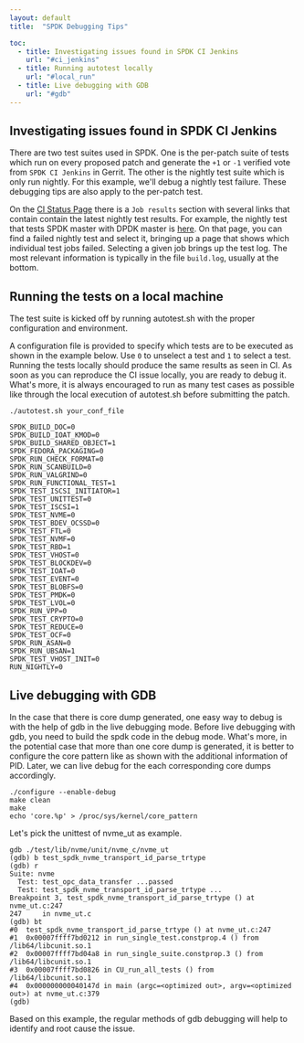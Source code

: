 ```yaml
---
layout: default
title:  "SPDK Debugging Tips"

toc:
  - title: Investigating issues found in SPDK CI Jenkins
    url: "#ci_jenkins"
  - title: Running autotest locally
    url: "#local_run"
  - title: Live debugging with GDB
    url: "#gdb"
---
```


<a id="ci_jenkins"></a>
## Investigating issues found in SPDK CI Jenkins

There are two test suites used in SPDK. One is the per-patch suite of tests which run on every proposed patch and generate the `+1` or `-1` verified vote from `SPDK CI Jenkins` in Gerrit. The other is the nightly test suite which is only run nightly. For this example, we'll debug a nightly test failure. These debugging tips are also apply to the per-patch test.

On the [CI Status Page](https://ci.spdk.io/) there is a `Job results` section with several links that contain contain the latest nightly test results. For example, the nightly test that tests SPDK master with DPDK master is [here](https://ci.spdk.io/public_build/autotest-nightly.html). On that page, you can find a failed nightly test and select it, bringing up a page that shows which individual test jobs failed. Selecting a given job brings up the test log. The most relevant information is typically in the file `build.log`, usually at the bottom.

<a id="local_run"></a>
## Running the tests on a local machine

The test suite is kicked off by running autotest.sh with the proper configuration and environment.

A configuration file is provided to specify which tests are to be executed as shown in the example below. Use `0` to unselect a test and `1` to select a test. Running the tests locally should produce the same results as seen in CI. As soon as you can reproduce the CI issue locally, you are ready to debug it. What's more, it is always encouraged to run as many test cases as possible like through the local execution of autotest.sh before submitting the patch.

~~~{.sh}
./autotest.sh your_conf_file
~~~

~~~{.sh}
SPDK_BUILD_DOC=0
SPDK_BUILD_IOAT_KMOD=0
SPDK_BUILD_SHARED_OBJECT=1
SPDK_FEDORA_PACKAGING=0
SPDK_RUN_CHECK_FORMAT=0
SPDK_RUN_SCANBUILD=0
SPDK_RUN_VALGRIND=0
SPDK_RUN_FUNCTIONAL_TEST=1
SPDK_TEST_ISCSI_INITIATOR=1
SPDK_TEST_UNITTEST=0
SPDK_TEST_ISCSI=1
SPDK_TEST_NVME=0
SPDK_TEST_BDEV_OCSSD=0
SPDK_TEST_FTL=0
SPDK_TEST_NVMF=0
SPDK_TEST_RBD=1
SPDK_TEST_VHOST=0
SPDK_TEST_BLOCKDEV=0
SPDK_TEST_IOAT=0
SPDK_TEST_EVENT=0
SPDK_TEST_BLOBFS=0
SPDK_TEST_PMDK=0
SPDK_TEST_LVOL=0
SPDK_RUN_VPP=0
SPDK_TEST_CRYPTO=0
SPDK_TEST_REDUCE=0
SPDK_TEST_OCF=0
SPDK_RUN_ASAN=0
SPDK_RUN_UBSAN=1
SPDK_TEST_VHOST_INIT=0
RUN_NIGHTLY=0
~~~

<a id="gdb"></a>
## Live debugging with GDB
In the case that there is core dump generated, one easy way to debug is with the help of gdb in the live debugging mode. Before live debugging with gdb, you need to build the spdk code in the debug mode. What's more, in the potential case that more than one core dump is generated, it is better to configure the core pattern like as shown with the additional information of PID. Later, we can live debug for the each corresponding core dumps accordingly.

~~~{.sh}
./configure --enable-debug
make clean
make
echo 'core.%p' > /proc/sys/kernel/core_pattern
~~~

Let's pick the unittest of nvme_ut as example.

~~~{.sh}
gdb ./test/lib/nvme/unit/nvme_c/nvme_ut
(gdb) b test_spdk_nvme_transport_id_parse_trtype
(gdb) r
Suite: nvme
  Test: test_opc_data_transfer ...passed
  Test: test_spdk_nvme_transport_id_parse_trtype ...
Breakpoint 3, test_spdk_nvme_transport_id_parse_trtype () at nvme_ut.c:247
247     in nvme_ut.c
(gdb) bt
#0  test_spdk_nvme_transport_id_parse_trtype () at nvme_ut.c:247
#1  0x00007ffff7bd0212 in run_single_test.constprop.4 () from /lib64/libcunit.so.1
#2  0x00007ffff7bd04a8 in run_single_suite.constprop.3 () from /lib64/libcunit.so.1
#3  0x00007ffff7bd0826 in CU_run_all_tests () from /lib64/libcunit.so.1
#4  0x000000000040147d in main (argc=<optimized out>, argv=<optimized out>) at nvme_ut.c:379
(gdb)
~~~

Based on this example, the regular methods of gdb debugging will help to identify and root cause the issue.
